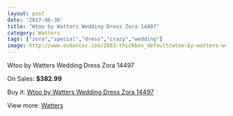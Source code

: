 ```yaml
---
layout: post
date: '2017-06-30'
title: "Wtoo by Watters Wedding Dress Zora 14497"
category: Watters
tags: ["zora","special","dress","crazy","wedding"]
image: http://www.eudances.com/2883-thickbox_default/wtoo-by-watters-wedding-dress-zora-14497.jpg
---
```

Wtoo by Watters Wedding Dress Zora 14497

On Sales: **$382.99**
<a href="https://www.eudances.com/en/watters/995-wtoo-by-watters-wedding-dress-zora-14497.html"><amp-img layout="responsive" width="600" height="600" src="//www.eudances.com/2883-thickbox_default/wtoo-by-watters-wedding-dress-zora-14497.jpg" alt="Wtoo by Watters Wedding Dress Zora 14497 0" /></a>
<a href="https://www.eudances.com/en/watters/995-wtoo-by-watters-wedding-dress-zora-14497.html"><amp-img layout="responsive" width="600" height="600" src="//www.eudances.com/2884-thickbox_default/wtoo-by-watters-wedding-dress-zora-14497.jpg" alt="Wtoo by Watters Wedding Dress Zora 14497 1" /></a>

Buy it: [Wtoo by Watters Wedding Dress Zora 14497](https://www.eudances.com/en/watters/995-wtoo-by-watters-wedding-dress-zora-14497.html "Wtoo by Watters Wedding Dress Zora 14497")

View more: [Watters](https://www.eudances.com/en/12-watters "Watters")